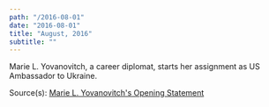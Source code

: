 ```yaml
---
path: "/2016-08-01"
date: "2016-08-01"
title: "August, 2016"
subtitle: ""
---
```


Marie L. Yovanovitch, a career diplomat, starts her assignment as US Ambassador to Ukraine.

<span class="sources">
Source(s): <a href="https://www.politico.com/f/?id=0000016d-bbc2-d25f-af7f-ffcab0070001" target="_blank" rel="noopener noreferrer">Marie L. Yovanovitch's Opening Statement</a>
</span>
